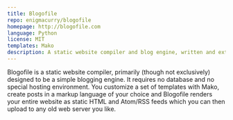 ```yaml
---
title: Blogofile
repo: enigmacurry/blogofile
homepage: http://blogofile.com
language: Python
license: MIT
templates: Mako
description: A static website compiler and blog engine, written and extended in Python
---
```


Blogofile is a static website compiler, primarily (though not
exclusively) designed to be a simple blogging engine. It requires no
database and no special hosting environment. You customize a set of
templates with Mako, create posts in a markup language of your choice
and Blogofile renders your entire website as static HTML and Atom/RSS
feeds which you can then upload to any old web server you like.

